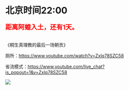 # 北京时间22:00

<div style="color:red;font-size:20px;font-weight:bolder">距离阿蝗入土，还有1天。</div>

<br>

《桐生真理教的最后一场朝贡》

厕所：https://www.youtube.com/watch?v=Zxlq78SZC58

省流模式：https://www.youtube.com/live_chat?is_popout=1&v=Zxlq78SZC58

<img src="https://img.nga.178.com/attachments/mon_202106/30/7nQ2o-kw7mZ1bT3cSrs-136.jpg"></img>